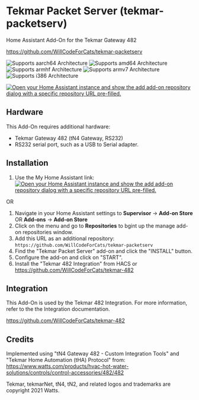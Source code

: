 # Tekmar Packet Server (tekmar-packetserv)

Home Assistant Add-On for the Tekmar Gateway 482

https://github.com/WillCodeForCats/tekmar-packetserv

![Supports aarch64 Architecture][aarch64-shield]
![Supports amd64 Architecture][amd64-shield]
![Supports armhf Architecture][armhf-shield]
![Supports armv7 Architecture][armv7-shield]
![Supports i386 Architecture][i386-shield]

[![Open your Home Assistant instance and show the add add-on repository dialog with a specific repository URL pre-filled.](https://my.home-assistant.io/badges/supervisor_add_addon_repository.svg)](https://my.home-assistant.io/redirect/supervisor_add_addon_repository/?repository_url=https%3A%2F%2Fgithub.com%2FWillCodeForCats%2Ftekmar-packetserv)

## Hardware

This Add-On requires additional hardware:

- Tekmar Gateway 482 (tN4 Gateway, RS232)
- RS232 serial port, such as a USB to Serial adapter.

## Installation
1. Use the My Home Assistant link: [![Open your Home Assistant instance and show the add add-on repository dialog with a specific repository URL pre-filled.](https://my.home-assistant.io/badges/supervisor_add_addon_repository.svg)](https://my.home-assistant.io/redirect/supervisor_add_addon_repository/?repository_url=https%3A%2F%2Fgithub.com%2FWillCodeForCats%2Ftekmar-packetserv)

OR

1. Navigate in your Home Assistant settings to **Supervisor** -> **Add-on Store** OR **Add-ons** -> **Add-on Store**
2. Click on the menu and go to **Repositories** to bgint up the manage add-on repositories window.
3. Add this URL as an additional repository: `https://github.com/WillCodeForCats/tekmar-packetserv`
4. Find the "Tekmar Packet Server" add-on and click the "INSTALL" button.
5. Configure the add-on and click on "START".
6. Install the "Tekmar 482 Integration" from HACS or https://github.com/WillCodeForCats/tekmar-482

## Integration

This Add-On is used by the Tekmar 482 Integration. For more information,
refer to the the Integration documentation.

https://github.com/WillCodeForCats/tekmar-482

## Credits

Implemented using "tN4 Gateway 482 - Custom Integration Tools" and "Tekmar Home Automation
(tHA) Protocol" from: https://www.watts.com/products/hvac-hot-water-solutions/controls/control-accessories/482/482

Tekmar, tekmarNet, tN4, tN2, and related logos and trademarks are copyright 2021 Watts.

[aarch64-shield]: https://img.shields.io/badge/aarch64-yes-green.svg
[amd64-shield]: https://img.shields.io/badge/amd64-yes-green.svg
[armhf-shield]: https://img.shields.io/badge/armhf-yes-green.svg
[armv7-shield]: https://img.shields.io/badge/armv7-yes-green.svg
[i386-shield]: https://img.shields.io/badge/i386-yes-green.svg
